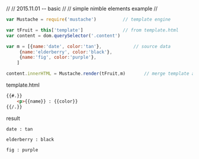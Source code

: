 //
// 2015.11.01 -- basic
//
// 	simple nimble elements example
//

```javascript
var Mustache = require('mustache')			// template engine

var tFruit = this['template']				// from template.html
var content = dom.querySelector('.content')

var m = [{name:'date', color:'tan'},			// source data
	 {name:'elderberry', color:'black'},
	 {name:'fig', color:'purple'},
	]

content.innerHTML = Mustache.render(tFruit,m)		// merge template and data
```

template.html

```html
{{#.}}
	<p>{{name}} : {{color}}
{{/.}}
```


result

	date : tan

	elderberry : black

	fig : purple
